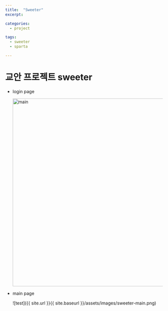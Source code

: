 ```yaml
---
title:  "Sweeter"
excerpt: 

categories:
  - project

tags:
  - sweeter
  - sparta

---
```


# 교안 프로젝트 sweeter

- login page

  <img src="{{ site.url }}{{ site.baseurl }}/assets/images/sweeter-login.png" width="600px" alt="main">

- main page

  ![test]({{ site.url }}{{ site.baseurl }}/assets/images/sweeter-main.png)

  

